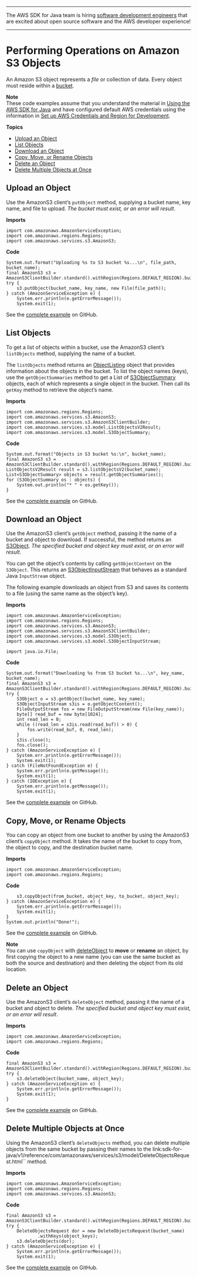 --------

The AWS SDK for Java team is hiring [software development engineers](https://github.com/aws/aws-sdk-java-v2/issues/3156) that are excited about open source software and the AWS developer experience\!

--------

# Performing Operations on Amazon S3 Objects<a name="examples-s3-objects"></a>

An Amazon S3 object represents a *file* or collection of data\. Every object must reside within a [bucket](examples-s3-buckets.md)\.

**Note**  
These code examples assume that you understand the material in [Using the AWS SDK for Java](basics.md) and have configured default AWS credentials using the information in [Set up AWS Credentials and Region for Development](setup-credentials.md)\.

**Topics**
+ [Upload an Object](#upload-object)
+ [List Objects](#list-objects)
+ [Download an Object](#download-object)
+ [Copy, Move, or Rename Objects](#copy-object)
+ [Delete an Object](#delete-object)
+ [Delete Multiple Objects at Once](#delete-objects)

## Upload an Object<a name="upload-object"></a>

Use the AmazonS3 client’s `putObject` method, supplying a bucket name, key name, and file to upload\. *The bucket must exist, or an error will result*\.

 **Imports** 

```
import com.amazonaws.AmazonServiceException;
import com.amazonaws.regions.Regions;
import com.amazonaws.services.s3.AmazonS3;
```

 **Code** 

```
System.out.format("Uploading %s to S3 bucket %s...\n", file_path, bucket_name);
final AmazonS3 s3 = AmazonS3ClientBuilder.standard().withRegion(Regions.DEFAULT_REGION).build();
try {
    s3.putObject(bucket_name, key_name, new File(file_path));
} catch (AmazonServiceException e) {
    System.err.println(e.getErrorMessage());
    System.exit(1);
```

See the [complete example](https://github.com/awsdocs/aws-doc-sdk-examples/blob/master/java/example_code/s3/src/main/java/aws/example/s3/PutObject.java) on GitHub\.

## List Objects<a name="list-objects"></a>

To get a list of objects within a bucket, use the AmazonS3 client’s `listObjects` method, supplying the name of a bucket\.

The `listObjects` method returns an [ObjectListing](https://docs.aws.amazon.com/sdk-for-java/v1/reference/com/amazonaws/services/s3/model/ObjectListing.html) object that provides information about the objects in the bucket\. To list the object names \(keys\), use the `getObjectSummaries` method to get a List of [S3ObjectSummary](https://docs.aws.amazon.com/sdk-for-java/v1/reference/com/amazonaws/services/s3/model/S3ObjectSummary.html) objects, each of which represents a single object in the bucket\. Then call its `getKey` method to retrieve the object’s name\.

 **Imports** 

```
import com.amazonaws.regions.Regions;
import com.amazonaws.services.s3.AmazonS3;
import com.amazonaws.services.s3.AmazonS3ClientBuilder;
import com.amazonaws.services.s3.model.ListObjectsV2Result;
import com.amazonaws.services.s3.model.S3ObjectSummary;
```

 **Code** 

```
System.out.format("Objects in S3 bucket %s:\n", bucket_name);
final AmazonS3 s3 = AmazonS3ClientBuilder.standard().withRegion(Regions.DEFAULT_REGION).build();
ListObjectsV2Result result = s3.listObjectsV2(bucket_name);
List<S3ObjectSummary> objects = result.getObjectSummaries();
for (S3ObjectSummary os : objects) {
    System.out.println("* " + os.getKey());
}
```

See the [complete example](https://github.com/awsdocs/aws-doc-sdk-examples/blob/master/java/example_code/s3/src/main/java/aws/example/s3/ListObjects.java) on GitHub\.

## Download an Object<a name="download-object"></a>

Use the AmazonS3 client’s `getObject` method, passing it the name of a bucket and object to download\. If successful, the method returns an [S3Object](https://docs.aws.amazon.com/sdk-for-java/v1/reference/com/amazonaws/services/s3/model/S3Object.html)\. *The specified bucket and object key must exist, or an error will result*\.

You can get the object’s contents by calling `getObjectContent` on the `S3Object`\. This returns an [S3ObjectInputStream](https://docs.aws.amazon.com/sdk-for-java/v1/reference/com/amazonaws/services/s3/model/S3ObjectInputStream.html) that behaves as a standard Java `InputStream` object\.

The following example downloads an object from S3 and saves its contents to a file \(using the same name as the object’s key\)\.

 **Imports** 

```
import com.amazonaws.AmazonServiceException;
import com.amazonaws.regions.Regions;
import com.amazonaws.services.s3.AmazonS3;
import com.amazonaws.services.s3.AmazonS3ClientBuilder;
import com.amazonaws.services.s3.model.S3Object;
import com.amazonaws.services.s3.model.S3ObjectInputStream;

import java.io.File;
```

 **Code** 

```
System.out.format("Downloading %s from S3 bucket %s...\n", key_name, bucket_name);
final AmazonS3 s3 = AmazonS3ClientBuilder.standard().withRegion(Regions.DEFAULT_REGION).build();
try {
    S3Object o = s3.getObject(bucket_name, key_name);
    S3ObjectInputStream s3is = o.getObjectContent();
    FileOutputStream fos = new FileOutputStream(new File(key_name));
    byte[] read_buf = new byte[1024];
    int read_len = 0;
    while ((read_len = s3is.read(read_buf)) > 0) {
        fos.write(read_buf, 0, read_len);
    }
    s3is.close();
    fos.close();
} catch (AmazonServiceException e) {
    System.err.println(e.getErrorMessage());
    System.exit(1);
} catch (FileNotFoundException e) {
    System.err.println(e.getMessage());
    System.exit(1);
} catch (IOException e) {
    System.err.println(e.getMessage());
    System.exit(1);
```

See the [complete example](https://github.com/awsdocs/aws-doc-sdk-examples/blob/master/java/example_code/s3/src/main/java/aws/example/s3/GetObject.java) on GitHub\.

## Copy, Move, or Rename Objects<a name="copy-object"></a>

You can copy an object from one bucket to another by using the AmazonS3 client’s `copyObject` method\. It takes the name of the bucket to copy from, the object to copy, and the destination bucket name\.

 **Imports** 

```
import com.amazonaws.AmazonServiceException;
import com.amazonaws.regions.Regions;
```

 **Code** 

```
    s3.copyObject(from_bucket, object_key, to_bucket, object_key);
} catch (AmazonServiceException e) {
    System.err.println(e.getErrorMessage());
    System.exit(1);
}
System.out.println("Done!");
```

See the [complete example](https://github.com/awsdocs/aws-doc-sdk-examples/blob/master/java/example_code/s3/src/main/java/aws/example/s3/CopyObject.java) on GitHub\.

**Note**  
You can use `copyObject` with [deleteObject](#delete-object) to **move** or **rename** an object, by first copying the object to a new name \(you can use the same bucket as both the source and destination\) and then deleting the object from its old location\.

## Delete an Object<a name="delete-object"></a>

Use the AmazonS3 client’s `deleteObject` method, passing it the name of a bucket and object to delete\. *The specified bucket and object key must exist, or an error will result*\.

 **Imports** 

```
import com.amazonaws.AmazonServiceException;
import com.amazonaws.regions.Regions;
```

 **Code** 

```
final AmazonS3 s3 = AmazonS3ClientBuilder.standard().withRegion(Regions.DEFAULT_REGION).build();
try {
    s3.deleteObject(bucket_name, object_key);
} catch (AmazonServiceException e) {
    System.err.println(e.getErrorMessage());
    System.exit(1);
}
```

See the [complete example](https://github.com/awsdocs/aws-doc-sdk-examples/blob/master/java/example_code/s3/src/main/java/aws/example/s3/DeleteObject.java) on GitHub\.

## Delete Multiple Objects at Once<a name="delete-objects"></a>

Using the AmazonS3 client’s `deleteObjects` method, you can delete multiple objects from the same bucket by passing their names to the link:sdk\-for\-java/v1/reference/com/amazonaws/services/s3/model/DeleteObjectsRequest\.html`` method\.

 **Imports** 

```
import com.amazonaws.AmazonServiceException;
import com.amazonaws.regions.Regions;
import com.amazonaws.services.s3.AmazonS3;
```

 **Code** 

```
final AmazonS3 s3 = AmazonS3ClientBuilder.standard().withRegion(Regions.DEFAULT_REGION).build();
try {
    DeleteObjectsRequest dor = new DeleteObjectsRequest(bucket_name)
            .withKeys(object_keys);
    s3.deleteObjects(dor);
} catch (AmazonServiceException e) {
    System.err.println(e.getErrorMessage());
    System.exit(1);
```

See the [complete example](https://github.com/awsdocs/aws-doc-sdk-examples/blob/master/java/example_code/s3/src/main/java/aws/example/s3/DeleteObjects.java) on GitHub\.
